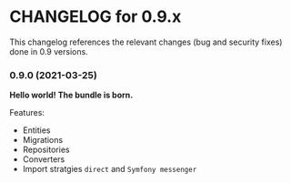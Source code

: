 CHANGELOG for 0.9.x
===================

This changelog references the relevant changes (bug and security fixes) done
in 0.9 versions.

### 0.9.0 (2021-03-25)

**Hello world! The bundle is born.**

Features:

* Entities
* Migrations
* Repositories
* Converters
* Import stratgies `direct` and `Symfony messenger`
